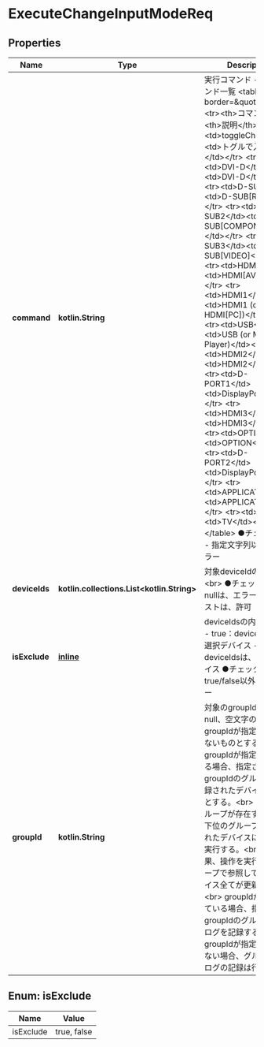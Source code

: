 
# ExecuteChangeInputModeReq

## Properties
Name | Type | Description | Notes
------------ | ------------- | ------------- | -------------
**command** | **kotlin.String** | 実行コマンド   - 実行コマンド一覧     &lt;table border&#x3D;\&quot;1\&quot;&gt;       &lt;tr&gt;&lt;th&gt;コマンド&lt;/th&gt;&lt;th&gt;説明&lt;/th&gt;&lt;/tr&gt;       &lt;tr&gt;&lt;td&gt;toggleChange&lt;/td&gt;&lt;td&gt;トグルで入力切替&lt;/td&gt;&lt;/tr&gt;       &lt;tr&gt;&lt;td&gt;DVI-D&lt;/td&gt;&lt;td&gt;DVI-D&lt;/td&gt;&lt;/tr&gt;       &lt;tr&gt;&lt;td&gt;D-SUB1&lt;/td&gt;&lt;td&gt;D-SUB[RGB]&lt;/td&gt;&lt;/tr&gt;       &lt;tr&gt;&lt;td&gt;D-SUB2&lt;/td&gt;&lt;td&gt;D-SUB[COMPONENT]&lt;/td&gt;&lt;/tr&gt;       &lt;tr&gt;&lt;td&gt;D-SUB3&lt;/td&gt;&lt;td&gt;D-SUB[VIDEO]&lt;/td&gt;&lt;/tr&gt;       &lt;tr&gt;&lt;td&gt;HDMI-AV&lt;/td&gt;&lt;td&gt;HDMI[AV]&lt;/td&gt;&lt;/tr&gt;       &lt;tr&gt;&lt;td&gt;HDMI1&lt;/td&gt;&lt;td&gt;HDMI1 (or HDMI[PC])&lt;/td&gt;&lt;/tr&gt;       &lt;tr&gt;&lt;td&gt;USB&lt;/td&gt;&lt;td&gt;USB (or Media Player)&lt;/td&gt;&lt;/tr&gt;       &lt;tr&gt;&lt;td&gt;HDMI2&lt;/td&gt;&lt;td&gt;HDMI2&lt;/td&gt;&lt;/tr&gt;       &lt;tr&gt;&lt;td&gt;D-PORT1&lt;/td&gt;&lt;td&gt;DisplayPort1&lt;/td&gt;&lt;/tr&gt;       &lt;tr&gt;&lt;td&gt;HDMI3&lt;/td&gt;&lt;td&gt;HDMI3&lt;/td&gt;&lt;/tr&gt;       &lt;tr&gt;&lt;td&gt;OPTION&lt;/td&gt;&lt;td&gt;OPTION&lt;/td&gt;&lt;/tr&gt;       &lt;tr&gt;&lt;td&gt;D-PORT2&lt;/td&gt;&lt;td&gt;DisplayPort2&lt;/td&gt;&lt;/tr&gt;       &lt;tr&gt;&lt;td&gt;APPLICATION&lt;/td&gt;&lt;td&gt;APPLICATION&lt;/td&gt;&lt;/tr&gt;       &lt;tr&gt;&lt;td&gt;TV&lt;/td&gt;&lt;td&gt;TV&lt;/td&gt;&lt;/tr&gt;     &lt;/table&gt;  ●チェック内容   - 指定文字列以外は、エラー | 
**deviceIds** | **kotlin.collections.List&lt;kotlin.String&gt;** | 対象deviceIdのリスト&lt;br&gt; ●チェック内容   - nullは、エラー   - 空のリストは、許可 | 
**isExclude** | [**inline**](#IsExcludeEnum) | deviceIdsの内容指定。   - true：deviceIdsは、非選択デバイス   - false：deviceIdsは、選択デバイス  ●チェック内容   - true/false以外は、エラー | 
**groupId** | **kotlin.String** | 対象のgroupId&lt;br&gt; null、空文字の場合、groupIdが指定されていないものとする。&lt;br&gt; groupIdが指定されている場合、指定されたgroupIdのグループで登録されたデバイスを対象とする。&lt;br&gt; 下位のグループが存在する場合、下位のグループに登録されたデバイスに対しても実行する。&lt;br&gt; （結果、操作を実行したグループで参照しているデバイス全てが更新される）&lt;br&gt; groupIdが指定されている場合、指定されたgroupIdのグループ操作ログを記録する。&lt;br&gt; groupIdが指定されていない場合、グループ操作ログの記録は行わない。 |  [optional]


<a name="IsExcludeEnum"></a>
## Enum: isExclude
Name | Value
---- | -----
isExclude | true, false



